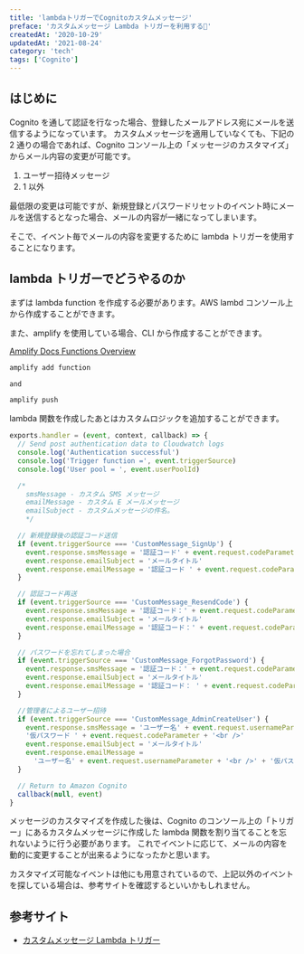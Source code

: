 ```yaml
---
title: 'lambdaトリガーでCognitoカスタムメッセージ'
preface: 'カスタムメッセージ Lambda トリガーを利用する📮'
createdAt: '2020-10-29'
updatedAt: '2021-08-24'
category: 'tech'
tags: ['Cognito']
---
```


## はじめに

Cognito を通して認証を行なった場合、登録したメールアドレス宛にメールを送信するようになっています。
カスタムメッセージを適用していなくても、下記の 2 通りの場合であれば、Cognito コンソール上の「メッセージのカスタマイズ」からメール内容の変更が可能です。

1. ユーザー招待メッセージ
2. 1 以外

最低限の変更は可能ですが、新規登録とパスワードリセットのイベント時にメールを送信するとなった場合、メールの内容が一緒になってしまいます。

そこで、イベント毎でメールの内容を変更するために lambda トリガーを使用することになります。

## lambda トリガーでどうやるのか

まずは lambda function を作成する必要があります。AWS lambd コンソール上から作成することができます。

また、amplify を使用している場合、CLI から作成することができます。

[Amplify Docs Functions Overview](https://docs.amplify.aws/cli/function#function-templates)

```bash
amplify add function

and

amplify push
```

lambda 関数を作成したあとはカスタムロジックを追加することができます。

```javascript
exports.handler = (event, context, callback) => {
  // Send post authentication data to Cloudwatch logs
  console.log('Authentication successful')
  console.log('Trigger function =', event.triggerSource)
  console.log('User pool = ', event.userPoolId)

  /*
	smsMessage - カスタム SMS メッセージ
	emailMessage - カスタム E メールメッセージ
	emailSubject - カスタムメッセージの件名。
	*/

  // 新規登録後の認証コード送信
  if (event.triggerSource === 'CustomMessage_SignUp') {
    event.response.smsMessage = '認証コード' + event.request.codeParameter
    event.response.emailSubject = 'メールタイトル'
    event.response.emailMessage = '認証コード ' + event.request.codeParameter
  }

  // 認証コード再送
  if (event.triggerSource === 'CustomMessage_ResendCode') {
    event.response.smsMessage = '認証コード：' + event.request.codeParameter + '<br />'
    event.response.emailSubject = 'メールタイトル'
    event.response.emailMessage = '認証コード：' + event.request.codeParameter + '<br />'
  }

  // パスワードを忘れてしまった場合
  if (event.triggerSource === 'CustomMessage_ForgotPassword') {
    event.response.smsMessage = '認証コード：' + event.request.codeParameter
    event.response.emailSubject = 'メールタイトル'
    event.response.emailMessage = '認証コード： ' + event.request.codeParameter
  }

  //管理者によるユーザー招待
  if (event.triggerSource === 'CustomMessage_AdminCreateUser') {
    event.response.smsMessage = 'ユーザー名' + event.request.usernameParameter + '<br />'
    '仮パスワード ' + event.request.codeParameter + '<br />'
    event.response.emailSubject = 'メールタイトル'
    event.response.emailMessage =
      'ユーザー名' + event.request.usernameParameter + '<br />' + '仮パスワード ' + event.request.codeParameter
  }

  // Return to Amazon Cognito
  callback(null, event)
}
```

メッセージのカスタマイズを作成した後は、Cognito のコンソール上の「トリガー」にあるカスタムメッセージに作成した lambda 関数を割り当てることを忘れないように行う必要があります。
これでイベントに応じて、メールの内容を動的に変更することが出来るようになったかと思います。

カスタマイズ可能なイベントは他にも用意されているので、上記以外のイベントを探している場合は、参考サイトを確認するといいかもしれません。

## 参考サイト

- [カスタムメッセージ Lambda トリガー](https://docs.aws.amazon.com/ja_jp/cognito/latest/developerguide/user-pool-lambda-custom-message.html)
